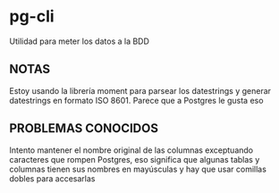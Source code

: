 # pg-cli
Utilidad para meter los datos a la BDD

## NOTAS
Estoy usando la librería moment para parsear los datestrings y generar datestrings en formato ISO 8601. Parece que a Postgres le gusta eso

## PROBLEMAS CONOCIDOS
Intento mantener el nombre original de las columnas exceptuando caracteres que rompen Postgres, eso significa que algunas tablas y columnas tienen sus nombres en mayúsculas y hay que usar comillas dobles para accesarlas